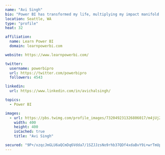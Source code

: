 ```yaml
---
name: "Avi Singh"
bio: "Power BI has transformed my life, multiplying my impact manifold. Now I am on a mission to spread the word and share the knowledge"
location: Seattle, WA
type: "profile"
heat: 32

affiliation:
  name: Learn Power BI
  domain: learnpowerbi.com

website: https://www.learnpowerbi.com/

twitter:
  username: powerbipro
  url: https://twitter.com/powerbipro
  followers: 4543

linkedin:
  url: https://www.linkedin.com/in/avichalsingh/

topics:
  - Power BI

images:
  - url: https://pbs.twimg.com/profile_images/732049231326806017/m4jUj2Lu_400x400.jpg
    width: 400
    height: 400
    isCached: true
    title: "Avi Singh"

secured: "9P+/xzqcJmGLU6aQCmDq6Vdda7/1SZJJzsNo9rhb37QDf4xdaBvY9i+wrTmUpIhpGFFbLw27OPY3ZrCbNQ7O2cMcpAOKvX5vEQDsZbmdJWON+nKST2kt/8S60Pr5MmBc+vcv0XBOsn61t3ZCN4az4xtlad1SsL2w8K8/xK4o7yxWyRmCiQIMPOCaROMIIDnEK3mV5sfx+6mpcgN/jaTN8zmx4/dqqdzj9/pkKNsuOwhlOO+r43C4LGkWk2FUFHza5Y/Zynjmu2D5QAlNJC0e/aT6zzEcTusBhnYBqmvYmNfVZPLezTT2bi80sNnEgMo/9GDaasL0Zv0au9ed6SB4bOdCWyHs9M391n6wC/OGRrPHS4ZIha1crhGAZuE8ZVWAT4DMbfb5Qho5AnGCQbySF9q6TQtg3rk0oHGdgdTLgbg=;m1Rpq5APTDTT65Q1YZjbGw=="
---
```


